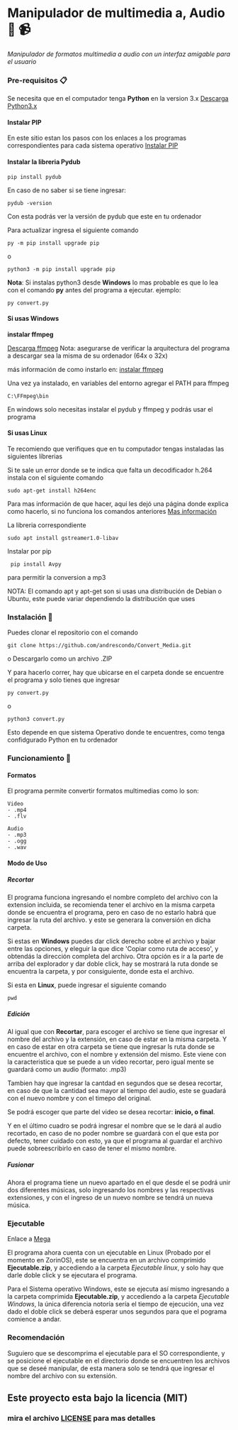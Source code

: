 # Manipulador de multimedia a, Audio :musical_score: :video_camera:

_Manipulador de formatos multimedia a audio con un interfaz amigable para el usuario_

### Pre-requisitos 📋
Se necesita que en el computador tenga **Python** en la version 3.x [Descarga Python3.x](https://www.python.org/downloads/)

#### Instalar PIP
En este sitio estan los pasos con los enlaces a los programas correspondientes para cada sistema operativo
[Instalar PIP](https://tecnonucleous.com/2018/01/28/como-instalar-pip-para-python-en-windows-mac-y-linux/)


#### Instalar la libreria Pydub
```
pip install pydub
```
En caso de no saber si se tiene ingresar:
```
pydub -version
```
Con esta podrás ver la versión de pydub que este en tu ordenador

Para actualizar ingresa el siguiente comando
```
py -m pip install upgrade pip
```
o
```
python3 -m pip install upgrade pip
```

**Nota**: Si instalas python3 desde **Windows** lo mas probable es que lo lea con el comando **py** antes del programa a ejecutar. ejemplo:
```
py convert.py
```



#### Si usas Windows

**instalar ffmpeg** 

[Descarga ffmpeg](https://ffmpeg.zeranoe.com/builds/)
Nota: asegurarse de verificar la arquitectura del programa a descargar sea la misma de su ordenador (64x o 32x)

más información de como instarlo en: [instalar ffmpeg](https://www.solvetic.com/tutoriales/article/7976-como-instalar-ffmpeg-en-windows-10/)

Una vez ya instalado, en variables del entorno agregar el PATH para ffmpeg
```
C:\FFmpeg\bin
```


En windows solo necesitas instalar el pydub y ffmpeg y podrás usar el programa



#### Si usas Linux
Te recomiendo que verifiques que en tu computador tengas instaladas las siguientes líbrerias

Si te sale un error donde se te indica que falta un decodificador h.264
instala con el siguiente comando
```
sudo apt-get install h264enc 
```
Para mas información de que hacer, aquí les dejó una página donde explica como hacerlo, si no funciona los comandos anteriores
[Mas información](https://ubuntu.dokry.com/12526/como-instalar-el-decodificador-h-264.html)

La libreria correspondiente
```
sudo apt install gstreamer1.0-libav
```

Instalar por pip
```
 pip install Avpy
```
para permitir la conversion a mp3

NOTA: El comando apt y apt-get son si usas una distribución de Debian o Ubuntu, este puede variar dependiendo la distribución que uses



### Instalación 🔧

Puedes clonar el repositorio con el comando 
```
git clone https://github.com/andrescondo/Convert_Media.git
```
o Descargarlo como un archivo .ZIP 

Y para hacerlo correr, hay que ubicarse en el carpeta donde se encuentre el programa y solo tienes que ingresar

```
py convert.py
```
o
```
python3 convert.py
```
Esto depende en que sistema Operativo donde te encuentres, como tenga confidgurado Python en tu ordenador



### Funcionamiento :open_file_folder:
#### Formatos
El programa permite convertir formatos multimedias como lo son:
```
Video
- .mp4
- .flv

Audio
- .mp3
- .ogg
- .wav
```
#### Modo de Uso

##### Recortar

El programa funciona ingresando el nombre completo del archivo con la extension incluida, se recomienda tener el archivo en la misma carpeta donde se encuentra el programa, pero en caso de no estarlo habrá que ingresar la ruta del archivo. y este se generara la conversión en dicha carpeta.

Si estas en **Windows** puedes dar click derecho sobre el archivo y bajar entre las opciones, y eleguir la que dice 'Copiar como ruta de acceso', y obtendás la dirección completa del archivo. Otra opción es ir a la parte de arriba del explorador y dar doble click, hay se mostrará la ruta donde se encuentra la carpeta, y por consiguiente, donde esta el archivo.

Si esta en **Linux**, puede ingresar el siguiente comando
```
pwd
```


##### Edición

Al igual que con **Recortar**, para escoger el archivo se tiene que ingresar el nombre del archivo y la extensión, en caso de estar en la misma carpeta. Y en caso de estar en otra carpeta se tiene que ingresar ls ruta donde se encuentre el archivo, con el nombre y extensión del mismo.
Este viene con la caracteristica que se puede a un video recortar, pero igual mente se guardará como un audio (formato: .mp3)

Tambien hay que ingresar la cantdad en segundos que se desea recortar, en caso de que la cantidad sea mayor al tiempo del audio, este se guadará con el nuevo nombre y con el timepo del original.

Se podrá escoger que parte del video se desea recortar: **inicio, o final**.

Y en el último cuadro se podrá ingresar el nombre que se le dará al audio recortado, en caso de no poder nombre se guardará con el que esta por defecto, tener cuidado con esto, ya que el programa al guardar el archivo puede sobreescribirlo en caso de tener el mismo nombre.

##### Fusionar

Ahora el programa tiene un nuevo apartado en el que desde el se podrá unir dos diferentes músicas, solo ingresando los nombres y las respectivas extensiones, y con el ingreso de un nuevo nombre se tendrá un nueva música.


### Ejecutable

Enlace a [Mega](https://url2.cl/Gc1sw)

El programa ahora cuenta con un ejecutable en Linux (Probado por el momento en ZorinOS), este se encuentra en un archivo comprimido **Ejecutable.zip**, y accediendo a la carpeta *Ejecutable linux*, y solo hay que darle doble click y se ejecutara el programa.

Para el Sistema operativo Windows, este se ejecuta así mismo ingresando a la carpeta comprimida **Ejecutable.zip**, y accediendo a la carpeta *Ejecutable Windows*, la única diferencia notoría sería el tiempo de ejecución, una vez dado el doble click se deberá esperar unos segundos para que el pograma comience a andar. 


### Recomendación

Suguiero que se descomprima el ejecutable para el SO correspondiente, y se posicione el ejecutable en el directorio donde se encuentren los archivos que se deseé manipular, de esta manera solo se tendrá que ingresar el nombre del archivo con su extensión.



## Este proyecto esta bajo la licencia (MIT) 
### mira el archivo [LICENSE](LICENSE) para mas detalles


